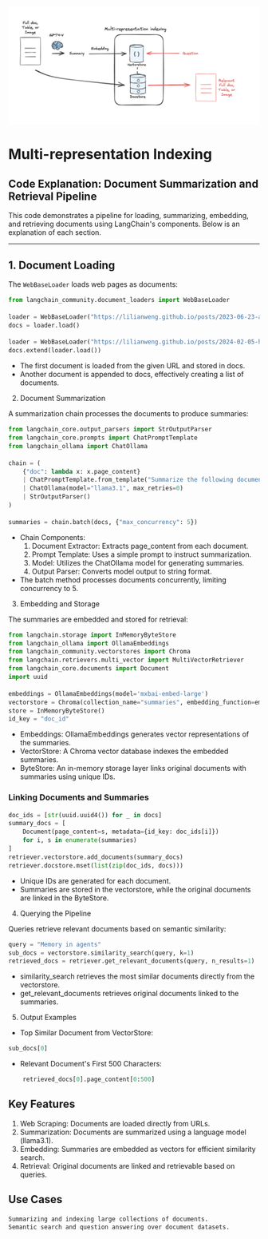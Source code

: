 ![alt text](multi-indexing.png)
# Multi-representation Indexing
## Code Explanation: Document Summarization and Retrieval Pipeline

This code demonstrates a pipeline for loading, summarizing, embedding, and retrieving documents using LangChain's components. Below is an explanation of each section.

---

## 1. **Document Loading**
The `WebBaseLoader` loads web pages as documents:
```python
from langchain_community.document_loaders import WebBaseLoader

loader = WebBaseLoader("https://lilianweng.github.io/posts/2023-06-23-agent/")
docs = loader.load()

loader = WebBaseLoader("https://lilianweng.github.io/posts/2024-02-05-human-data-quality/")
docs.extend(loader.load())
```

- The first document is loaded from the given URL and stored in docs.
- Another document is appended to docs, effectively creating a list of documents.

2. Document Summarization

A summarization chain processes the documents to produce summaries:
```python
from langchain_core.output_parsers import StrOutputParser
from langchain_core.prompts import ChatPromptTemplate
from langchain_ollama import ChatOllama

chain = (
    {"doc": lambda x: x.page_content}
    | ChatPromptTemplate.from_template("Summarize the following document:\n\n{doc}")
    | ChatOllama(model="llama3.1", max_retries=0)
    | StrOutputParser()
)

summaries = chain.batch(docs, {"max_concurrency": 5})
```
- Chain Components:
    1. Document Extractor: Extracts page_content from each document.
    2. Prompt Template: Uses a simple prompt to instruct summarization.
    3. Model: Utilizes the ChatOllama model for generating summaries.
    4. Output Parser: Converts model output to string format.
- The batch method processes documents concurrently, limiting concurrency to 5.

3. Embedding and Storage

The summaries are embedded and stored for retrieval:
```python
from langchain.storage import InMemoryByteStore
from langchain_ollama import OllamaEmbeddings
from langchain_community.vectorstores import Chroma
from langchain.retrievers.multi_vector import MultiVectorRetriever
from langchain_core.documents import Document
import uuid

embeddings = OllamaEmbeddings(model='mxbai-embed-large')
vectorstore = Chroma(collection_name="summaries", embedding_function=embeddings)
store = InMemoryByteStore()
id_key = "doc_id"
```
- Embeddings: OllamaEmbeddings generates vector representations of the summaries.
- VectorStore: A Chroma vector database indexes the embedded summaries.
- ByteStore: An in-memory storage layer links original documents with summaries using unique IDs.

### Linking Documents and Summaries
```python
doc_ids = [str(uuid.uuid4()) for _ in docs]
summary_docs = [
    Document(page_content=s, metadata={id_key: doc_ids[i]})
    for i, s in enumerate(summaries)
]
retriever.vectorstore.add_documents(summary_docs)
retriever.docstore.mset(list(zip(doc_ids, docs)))
```
- Unique IDs are generated for each document.
- Summaries are stored in the vectorstore, while the original documents are linked in the ByteStore.

4. Querying the Pipeline

Queries retrieve relevant documents based on semantic similarity:
```python
query = "Memory in agents"
sub_docs = vectorstore.similarity_search(query, k=1)
retrieved_docs = retriever.get_relevant_documents(query, n_results=1)
```
- similarity_search retrieves the most similar documents directly from the vectorstore.
- get_relevant_documents retrieves original documents linked to the summaries.

5. Output Examples

- Top Similar Document from VectorStore:
```python
sub_docs[0]
```
- Relevant Document's First 500 Characters:
```python
    retrieved_docs[0].page_content[0:500]
```
## Key Features

1. Web Scraping: Documents are loaded directly from URLs.
2. Summarization: Documents are summarized using a language model (llama3.1).
3. Embedding: Summaries are embedded as vectors for efficient similarity search.
4. Retrieval: Original documents are linked and retrievable based on queries.

## Use Cases

    Summarizing and indexing large collections of documents.
    Semantic search and question answering over document datasets.